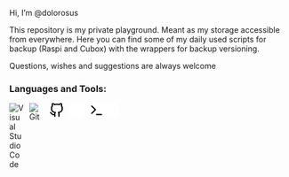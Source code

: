 Hi, I’m @dolorosus

This repository is my private playground. Meant as my storage accessible from everywhere.
Here you can find some of my daily used scripts for backup (Raspi and Cubox) with the wrappers for backup versioning. 

Questions, wishes and suggestions are always welcome

### Languages and Tools:

<img align="left" alt="Visual Studio Code" width="26px" src="https://cdn.jsdelivr.net/gh/devicons/devicon/icons/vscode/vscode-original.svg" style="padding-right:10px;" />

<img align="left" alt="Git" width="26px" src="https://cdn.jsdelivr.net/gh/devicons/devicon/icons/git/git-original.svg" style="padding-right:10px;" />
<img align="left" alt="GitHub" width="26px" src="./.img/github-light.svg" style="padding-right:10px;" />
<img align="left" alt="GitHub" width="26px" src="./.img/github-dark.svg" style="padding-right:10px;" />
<img align="left" alt="Terminal" width="26px" src="./.img/terminal-light.svg" />
<img align="left" alt="Terminal" width="26px" src="./.img/terminal-dark.svg" />
<!---
dolorosus/dolorosus is a ✨ special ✨ repository because its `README.md` (this file) appears on your GitHub profile.
You can click the Preview link to take a look at your changes.
--->
